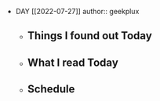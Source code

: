 - DAY [[2022-07-27]]
  author:: geekplux
	- ## Things I found out Today
	- ## What I read Today
	- ## Schedule